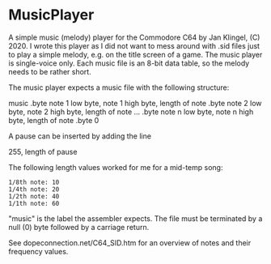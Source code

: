 # MusicPlayer

A simple music (melody) player for the Commodore C64 by Jan Klingel, (C) 2020. I wrote this player as I did not want to mess around with .sid files just to play a simple melody, e.g. on the title screen of a game. The music player is single-voice only. Each music file is an 8-bit data table, so the melody needs to be rather short.

The music player expects a music file with the following structure:

music
   .byte note 1 low byte, note 1 high byte, length of note
   .byte note 2 low byte, note 2 high byte, length of note
   ...
   .byte note n low byte, note n high byte, length of note
   .byte 0
   <carriage return>

A pause can be inserted by adding the line

   255, length of pause

The following length values worked for me for a mid-temp song:

	1/8th note: 10
	1/4th note: 20
	1/2th note: 40
	1/1th note: 60 

"music" is the label the assembler expects. The file must be terminated by a null (0) byte followed by a carriage return.
  
See dopeconnection.net/C64_SID.htm for an overview of notes and their frequency values. 
